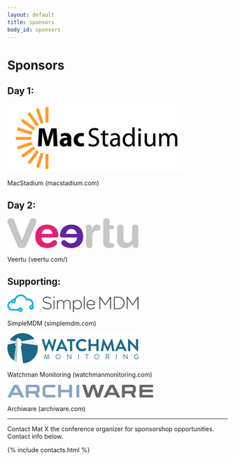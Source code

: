 ```yaml
---
layout: default
title: sponsors
body_id: sponsors
---
```


# Sponsors
## Day 1:
<p><a href="https://www.macstadium.com" target="_blank"><img src="/assets/MacStadium_Logo.png"></a></p>
<p>MacStadium (macstadium.com)</p>

## Day 2:
<p><a href="https://veertu.com" target="_blank"><img src="/assets/Veertu-logo300.jpg"></a></p>
<p>Veertu (veertu.com/)</p>

## Supporting:
<p><a href="https://simplemdm.com" target="_blank"><img src="/assets/SimpleMDM-sml.png"></a></p>
<p>SimpleMDM (simplemdm.com)</p>
<p><a href="https://www.watchmanmonitoring.com" target="_blank"><img src="/assets/Watchman-Monitoring-logo-blue300.png"></a></p>
<p>Watchman Monitoring (watchmanmonitoring.com)</p>
<p><a href="http://www.archiware.com" target="_blank"><img src="/assets/archiware_logo.jpg"></a></p>
<p>Archiware (archiware.com)</p>
<hr>
Contact Mat X the conference organizer for sponsorshop opportunities. Contact info below.

{% include contacts.html %}

